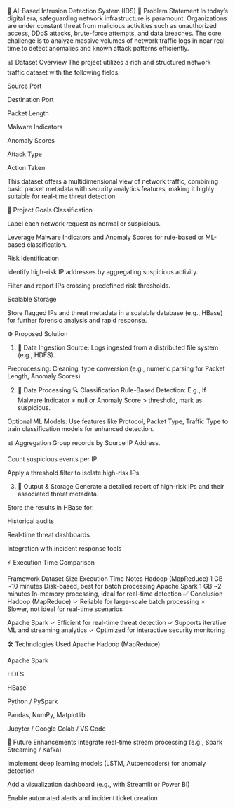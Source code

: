 🔐 AI-Based Intrusion Detection System (IDS)
🧩 Problem Statement
In today’s digital era, safeguarding network infrastructure is paramount. Organizations are under constant threat from malicious activities such as unauthorized access, DDoS attacks, brute-force attempts, and data breaches. The core challenge is to analyze massive volumes of network traffic logs in near real-time to detect anomalies and known attack patterns efficiently.

📊 Dataset Overview
The project utilizes a rich and structured network traffic dataset with the following fields:

Source Port

Destination Port

Packet Length

Malware Indicators

Anomaly Scores

Attack Type

Action Taken

This dataset offers a multidimensional view of network traffic, combining basic packet metadata with security analytics features, making it highly suitable for real-time threat detection.

🎯 Project Goals
Classification

Label each network request as normal or suspicious.

Leverage Malware Indicators and Anomaly Scores for rule-based or ML-based classification.

Risk Identification

Identify high-risk IP addresses by aggregating suspicious activity.

Filter and report IPs crossing predefined risk thresholds.

Scalable Storage

Store flagged IPs and threat metadata in a scalable database (e.g., HBase) for further forensic analysis and rapid response.

⚙️ Proposed Solution
1. 🔄 Data Ingestion
Source: Logs ingested from a distributed file system (e.g., HDFS).

Preprocessing: Cleaning, type conversion (e.g., numeric parsing for Packet Length, Anomaly Scores).

2. 🚀 Data Processing
🔍 Classification
Rule-Based Detection:
E.g., If Malware Indicator ≠ null or Anomaly Score > threshold, mark as suspicious.

Optional ML Models:
Use features like Protocol, Packet Type, Traffic Type to train classification models for enhanced detection.

📊 Aggregation
Group records by Source IP Address.

Count suspicious events per IP.

Apply a threshold filter to isolate high-risk IPs.

3. 💾 Output & Storage
Generate a detailed report of high-risk IPs and their associated threat metadata.

Store the results in HBase for:

Historical audits

Real-time threat dashboards

Integration with incident response tools

⚡ Execution Time Comparison

Framework	Dataset Size	Execution Time	Notes
Hadoop (MapReduce)	1 GB	~10 minutes	Disk-based, best for batch processing
Apache Spark	1 GB	~2 minutes	In-memory processing, ideal for real-time detection
✅ Conclusion
Hadoop (MapReduce)
✓ Reliable for large-scale batch processing
✗ Slower, not ideal for real-time scenarios

Apache Spark
✓ Efficient for real-time threat detection
✓ Supports iterative ML and streaming analytics
✓ Optimized for interactive security monitoring

🛠️ Technologies Used
Apache Hadoop (MapReduce)

Apache Spark

HDFS

HBase

Python / PySpark

Pandas, NumPy, Matplotlib

Jupyter / Google Colab / VS Code

📌 Future Enhancements
Integrate real-time stream processing (e.g., Spark Streaming / Kafka)

Implement deep learning models (LSTM, Autoencoders) for anomaly detection

Add a visualization dashboard (e.g., with Streamlit or Power BI)

Enable automated alerts and incident ticket creation
